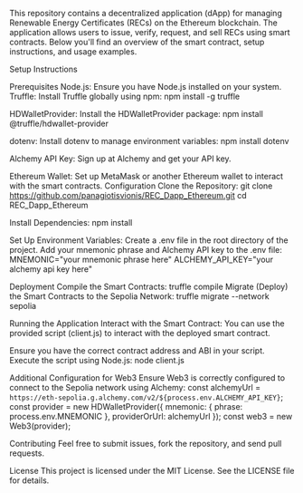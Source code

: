 This repository contains a decentralized application (dApp) for managing Renewable Energy Certificates (RECs) on the Ethereum blockchain. The application allows users to issue, verify, request, and sell RECs using smart contracts. Below you'll find an overview of the smart contract, setup instructions, and usage examples.


Setup Instructions

Prerequisites
Node.js: Ensure you have Node.js installed on your system. 
Truffle: Install Truffle globally using npm:
npm install -g truffle


HDWalletProvider: Install the HDWalletProvider package:
npm install @truffle/hdwallet-provider


dotenv: Install dotenv to manage environment variables:
npm install dotenv


Alchemy API Key: Sign up at Alchemy and get your API key.


Ethereum Wallet: Set up MetaMask or another Ethereum wallet to interact with the smart contracts.
Configuration
Clone the Repository:
git clone https://github.com/panagiotisvionis/REC_Dapp_Ethereum.git
cd REC_Dapp_Ethereum


Install Dependencies:
npm install


Set Up Environment Variables:
Create a .env file in the root directory of the project.
Add your mnemonic phrase and Alchemy API key to the .env file:
MNEMONIC="your mnemonic phrase here"
ALCHEMY_API_KEY="your alchemy api key here"


Deployment
Compile the Smart Contracts:
truffle compile
Migrate (Deploy) the Smart Contracts to the Sepolia Network:
truffle migrate --network sepolia


Running the Application
Interact with the Smart Contract:
You can use the provided script (client.js) to interact with the deployed smart contract.


Ensure you have the correct contract address and ABI in your script.
Execute the script using Node.js:
node client.js


Additional Configuration for Web3
Ensure Web3 is correctly configured to connect to the Sepolia network using Alchemy:
const alchemyUrl = `https://eth-sepolia.g.alchemy.com/v2/${process.env.ALCHEMY_API_KEY}`;
const provider = new HDWalletProvider({
  mnemonic: {
    phrase: process.env.MNEMONIC
  },
  providerOrUrl: alchemyUrl
});
const web3 = new Web3(provider);


Contributing
Feel free to submit issues, fork the repository, and send pull requests.


License
This project is licensed under the MIT License. See the LICENSE file for details.
